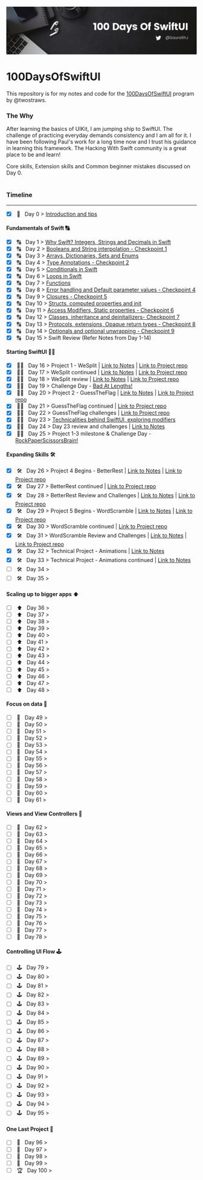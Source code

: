 ![alt text](https://github.com/SaurabhJamadagni/100DaysOfSwiftUI/blob/master/Images/banner.png)

# 100DaysOfSwiftUI

This repository is for my notes and code for the [100DaysOfSwiftUI](https://www.hackingwithswift.com/100/swiftui) program by @twostraws.

### The Why

After learning the basics of UIKit, I am jumping ship to SwiftUI. The challenge of practicing everyday demands consistency and I am all for it. I have been following Paul's work for a long time now and I trust his guidance in learning this framework. The Hacking With Swift community is a great place to be and learn!

Core skills, Extension skills and Common beginner mistakes discussed on Day 0.
<br>
<br>

### Timeline

---

- [x] &nbsp;🏁 &nbsp; Day 0 > [Introduction and tips](/Notes/day_0.md)

#### Fundamentals of Swift 🔠

- [x] &nbsp;🔠 &nbsp; Day 1 > [Why Swift? Integers, Strings and Decimals in Swift](/Notes/day_1.md)
- [x] &nbsp;🔠 &nbsp; Day 2 > [Booleans and String interpolation - Checkpoint 1](/Notes/day_2.md)
- [x] &nbsp;🔠 &nbsp; Day 3 > [Arrays, Dictionaries, Sets and Enums](/Notes/day_3.md)
- [x] &nbsp;🔠 &nbsp; Day 4 > [Type Annotations - Checkpoint 2](/Notes/day_4.md)
- [x] &nbsp;🔠 &nbsp; Day 5 > [Conditionals in Swift](/Notes/day_5.md)
- [x] &nbsp;🔠 &nbsp; Day 6 > [Loops in Swift](/Notes/day_6.md)
- [x] &nbsp;🔠 &nbsp; Day 7 > [Functions](/Notes/day_7.md)
- [x] &nbsp;🔠 &nbsp; Day 8 > [Error handling and Default parameter values - Checkpoint 4](/Notes/day_8.md)
- [x] &nbsp;🔠 &nbsp; Day 9 > [Closures - Checkpoint 5](/Notes/day_9.md)
- [x] &nbsp;🔠 &nbsp; Day 10 > [Structs, computed properties and init](/Notes/day_10.md)
- [x] &nbsp;🔠 &nbsp; Day 11 > [Access Modifiers, Static properties - Checkpoint 6](/Notes/day_11.md)
- [x] &nbsp;🔠 &nbsp; Day 12 > [Classes, inheritance and deinitailizers- Checkpoint 7](/Notes/day_12.md)
- [x] &nbsp;🔠 &nbsp; Day 13 > [Protocols, extensions, Opaque return types - Checkpoint 8](/Notes/day_13.md)
- [x] &nbsp;🔠 &nbsp; Day 14 > [Optionals and optional unwrapping - Checkpoint 9](/Notes/day_14.md)
- [x] &nbsp;🔠 &nbsp; Day 15 > Swift Review (Refer Notes from Day 1-14)

#### Starting SwiftUI 👨‍💻

- [x] &nbsp;👨‍💻 &nbsp; Day 16 > Project 1 - WeSplit | [Link to Notes](/Notes/day_16.md) | [Link to Project repo](https://github.com/SaurabhJamadagni/WeSplit-proj1)
- [x] &nbsp;👨‍💻 &nbsp; Day 17 > WeSplit continued | [Link to Notes](/Notes/day_17.md) | [Link to Project repo](https://github.com/SaurabhJamadagni/WeSplit-proj1)
- [x] &nbsp;👨‍💻 &nbsp; Day 18 > WeSplit review | [Link to Notes](/Notes/day_18.md) | [Link to Project repo](https://github.com/SaurabhJamadagni/WeSplit-proj1)
- [x] &nbsp;👨‍💻 &nbsp; Day 19 > Challenge Day - [Bad At Lengths!](https://github.com/SaurabhJamadagni/bad-at-lengths)
- [x] &nbsp;👨‍💻 &nbsp; Day 20 > Project 2 - GuessTheFlag | [Link to Notes](/Notes/day_20.md) | [Link to Project repo](https://github.com/SaurabhJamadagni/GuessTheFlag-proj2)
- [x] &nbsp;👨‍💻 &nbsp; Day 21 > GuessTheFlag continued | [Link to Project repo](https://github.com/SaurabhJamadagni/GuessTheFlag-proj2)
- [x] &nbsp;👨‍💻 &nbsp; Day 22 > GuessTheFlag challenges | [Link to Project repo](https://github.com/SaurabhJamadagni/GuessTheFlag-proj2)
- [x] &nbsp;👨‍💻 &nbsp; Day 23 > [Technicalities behind SwiftUI, exploring modifiers](/Notes/day_23.md)
- [x] &nbsp;👨‍💻 &nbsp; Day 24 > Day 23 review and challenges | [Link to Notes](/Notes/day_24.md)
- [x] &nbsp;👨‍💻 &nbsp; Day 25 > Project 1-3 milestone & Challenge Day - [RockPaperScissorsBrain!](https://github.com/SaurabhJamadagni/RockPaperScissorsBrain)

#### Expanding Skills 🛠

- [x] &nbsp;🛠 &nbsp; Day 26 > Project 4 Begins - BetterRest | [Link to Notes](/Notes/day_26.md) | [Link to Project repo](https://github.com/SaurabhJamadagni/BetterRest-proj4)
- [x] &nbsp;🛠 &nbsp; Day 27 > BetterRest continued | [Link to Project repo](https://github.com/SaurabhJamadagni/BetterRest-proj4)
- [x] &nbsp;🛠 &nbsp; Day 28 > BetterRest Review and Challenges | [Link to Notes](/Notes/day_28.md) | [Link to Project repo](https://github.com/SaurabhJamadagni/BetterRest-proj4)
- [x] &nbsp;🛠 &nbsp; Day 29 > Project 5 Begins - WordScramble | [Link to Notes](/Notes/day_29.md) | [Link to Project repo](https://github.com/SaurabhJamadagni/WordScramble-proj5)
- [x] &nbsp;🛠 &nbsp; Day 30 > WordScramble continued | [Link to Project repo](https://github.com/SaurabhJamadagni/WordScramble-proj5)
- [x] &nbsp;🛠 &nbsp; Day 31 > WordScramble Review and Challenges | [Link to Notes](/Notes/day_31.md) | [Link to Project repo](https://github.com/SaurabhJamadagni/WordScramble-proj5)
- [x] &nbsp;🛠 &nbsp; Day 32 > Technical Project - Animations | [Link to Notes](/Notes/day_32.md)
- [x] &nbsp;🛠 &nbsp; Day 33 > Technical Project - Animations continued | [Link to Notes](/Notes/day_33.md)
- [ ] &nbsp;🛠 &nbsp; Day 34 >
- [ ] &nbsp;🛠 &nbsp; Day 35 >

#### Scaling up to bigger apps ⬆️

- [ ] &nbsp;⬆️ &nbsp; Day 36 >
- [ ] &nbsp;⬆️ &nbsp; Day 37 >
- [ ] &nbsp;⬆️ &nbsp; Day 38 >
- [ ] &nbsp;⬆️ &nbsp; Day 39 >
- [ ] &nbsp;⬆️ &nbsp; Day 40 >
- [ ] &nbsp;⬆️ &nbsp; Day 41 >
- [ ] &nbsp;⬆️ &nbsp; Day 42 >
- [ ] &nbsp;⬆️ &nbsp; Day 43 >
- [ ] &nbsp;⬆️ &nbsp; Day 44 >
- [ ] &nbsp;⬆️ &nbsp; Day 45 >
- [ ] &nbsp;⬆️ &nbsp; Day 46 >
- [ ] &nbsp;⬆️ &nbsp; Day 47 >
- [ ] &nbsp;⬆️ &nbsp; Day 48 >

#### Focus on data 🔎

- [ ] &nbsp;🔎 &nbsp; Day 49 >
- [ ] &nbsp;🔎 &nbsp; Day 50 >
- [ ] &nbsp;🔎 &nbsp; Day 51 >
- [ ] &nbsp;🔎 &nbsp; Day 52 >
- [ ] &nbsp;🔎 &nbsp; Day 53 >
- [ ] &nbsp;🔎 &nbsp; Day 54 >
- [ ] &nbsp;🔎 &nbsp; Day 55 >
- [ ] &nbsp;🔎 &nbsp; Day 56 >
- [ ] &nbsp;🔎 &nbsp; Day 57 >
- [ ] &nbsp;🔎 &nbsp; Day 58 >
- [ ] &nbsp;🔎 &nbsp; Day 59 >
- [ ] &nbsp;🔎 &nbsp; Day 60 >
- [ ] &nbsp;🔎 &nbsp; Day 61 >

#### Views and View Controllers 📲

- [ ] &nbsp;📲 &nbsp; Day 62 >
- [ ] &nbsp;📲 &nbsp; Day 63 >
- [ ] &nbsp;📲 &nbsp; Day 64 >
- [ ] &nbsp;📲 &nbsp; Day 65 >
- [ ] &nbsp;📲 &nbsp; Day 66 >
- [ ] &nbsp;📲 &nbsp; Day 67 >
- [ ] &nbsp;📲 &nbsp; Day 68 >
- [ ] &nbsp;📲 &nbsp; Day 69 >
- [ ] &nbsp;📲 &nbsp; Day 70 >
- [ ] &nbsp;📲 &nbsp; Day 71 >
- [ ] &nbsp;📲 &nbsp; Day 72 >
- [ ] &nbsp;📲 &nbsp; Day 73 >
- [ ] &nbsp;📲 &nbsp; Day 74 >
- [ ] &nbsp;📲 &nbsp; Day 75 >
- [ ] &nbsp;📲 &nbsp; Day 76 >
- [ ] &nbsp;📲 &nbsp; Day 77 >
- [ ] &nbsp;📲 &nbsp; Day 78 >

#### Controlling UI Flow 🕹

- [ ] &nbsp;🕹 &nbsp; Day 79 >
- [ ] &nbsp;🕹 &nbsp; Day 80 >
- [ ] &nbsp;🕹 &nbsp; Day 81 >
- [ ] &nbsp;🕹 &nbsp; Day 82 >
- [ ] &nbsp;🕹 &nbsp; Day 83 >
- [ ] &nbsp;🕹 &nbsp; Day 84 >
- [ ] &nbsp;🕹 &nbsp; Day 85 >
- [ ] &nbsp;🕹 &nbsp; Day 86 >
- [ ] &nbsp;🕹 &nbsp; Day 87 >
- [ ] &nbsp;🕹 &nbsp; Day 88 >
- [ ] &nbsp;🕹 &nbsp; Day 89 >
- [ ] &nbsp;🕹 &nbsp; Day 90 >
- [ ] &nbsp;🕹 &nbsp; Day 91 >
- [ ] &nbsp;🕹 &nbsp; Day 92 >
- [ ] &nbsp;🕹 &nbsp; Day 93 >
- [ ] &nbsp;🕹 &nbsp; Day 94 >
- [ ] &nbsp;🕹 &nbsp; Day 95 >

#### One Last Project 🥳

- [ ] &nbsp;🕺 &nbsp; Day 96 >
- [ ] &nbsp;🕺 &nbsp; Day 97 >
- [ ] &nbsp;🕺 &nbsp; Day 98 >
- [ ] &nbsp;🕺 &nbsp; Day 99 >
- [ ] &nbsp;🏆 &nbsp; Day 100 >
